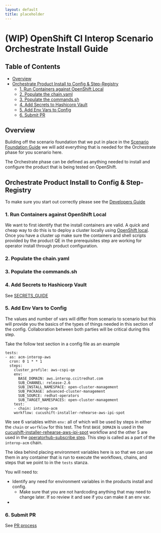 ```yaml
---
layout: default
title: placeholder
---
```


# (WIP) OpenShift CI Interop Scenario Orchestrate Install Guide<!-- omit from toc -->

## Table of Contents<!-- omit from toc -->
- [Overview](#overview)
- [Orchestrate Product Install to Config \& Step-Registry](#orchestrate-product-install-to-config--step-registry)
  - [1. Run Containers against OpenShift Local](#1-run-containers-against-openshift-local)
  - [2. Populate the chain.yaml](#2-populate-the-chainyaml)
  - [3. Populate the commands.sh](#3-populate-the-commandssh)
  - [4. Add Secrets to Hashicorp Vault](#4-add-secrets-to-hashicorp-vault)
  - [5. Add Env Vars to Config](#5-add-env-vars-to-config)
  - [6. Submit PR](#6-submit-pr)

## Overview
Building off the scenario foundation that we put in place in the [Scenario Foundation Guide](Scenario_Foundation_Guide.md) we will add everything that is needed for the Orchestrate phase for you scenario here.

The Orchestrate phase can be defined as anything needed to install and configure the product that is being tested on OpenShift.
## Orchestrate Product Install to Config & Step-Registry
To make sure you start out correctly please see the [Developers Guide](DEVELOPERS_GUIDE.md)
### 1. Run Containers against OpenShift Local
We want to first identify that the install containers are valid. A quick and cheap way to do this is to deploy a cluster locally using [OpenShift local](https://developers.redhat.com/products/openshift-local/overview). Once you have a cluster up make sure the containers and shell scripts provided by the product QE in the prerequisites step are working for operator install through product configuration.

### 2. Populate the chain.yaml

### 3. Populate the commands.sh

### 4. Add Secrets to Hashicorp Vault
See [SECRETS_GUIDE](SECRETS_GUIDE.md)

### 5. Add Env Vars to Config
The values and number of vars will differ from scenario to scenario but this will provide you the basics of the types of things needed in this section of the config. Collaboration between both parties will be critical during this step.

Take the follow test section in a config file as an example
```
tests:
- as: acm-interop-aws
  cron: 0 1 * * 1
  steps:
    cluster_profile: aws-cspi-qe
    env:
      BASE_DOMAIN: aws.interop.ccitredhat.com
      SUB_CHANNEL: release-2.6
      SUB_INSTALL_NAMESPACE: open-cluster-management
      SUB_PACKAGE: advanced-cluster-management
      SUB_SOURCE: redhat-operators
      SUB_TARGET_NAMESPACES: open-cluster-management
    test:
    - chain: interop-acm
    workflow: cucushift-installer-rehearse-aws-ipi-spot
```
We see 6 variables within `env:` all of which will be used by steps in either the `chain` or `worfklow` for this test. The first `BASE_DOMAIN` is used in the [cucushift-installer-rehearse-aws-ipi-spot](https://github.com/openshift/release/blob/a96f9f04d9baa0cb32a684c620e245a34d40326a/ci-operator/step-registry/cucushift/installer/rehearse/aws/ipi/spot/cucushift-installer-rehearse-aws-ipi-spot-workflow.yaml) workflow and the other 5 are used in the [operatorhub-subscribe step](https://github.com/openshift/release/blob/master/ci-operator/step-registry/operatorhub/subscribe/operatorhub-subscribe-ref.yaml). This step is called as a part of the `interop-acm` chain.

The idea behind placing environment variables here is so that we can use them in any container that is run to execute the workflows, chains, and steps that we point to in the `tests` stanza.

You will need to:
- Identify any need for environment variables in the products install and config.
  - Make sure that you are not hardcoding anything that may need to change later. If so review it and see if you can make it an env var.
- 

### 6. Submit PR
See [PR process](DEVELOPERS_GUIDE.md#pr-process)
